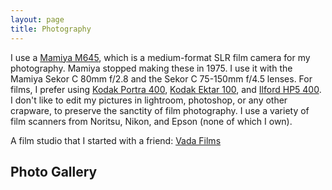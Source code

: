 ```yaml
---
layout: page
title: Photography
---
```


I use a <a href="http://camera-wiki.org/wiki/Mamiya_M645" target="_blank">Mamiya M645</a>, which is a medium-format SLR film camera for my photography. Mamiya stopped making these in 1975. I use it with the Mamiya Sekor C 80mm f/2.8 and the Sekor C 75-150mm f/4.5 lenses. For films, I prefer using <a href="https://grainsandsuch.co/kodak-portra-400-35-120">Kodak Portra 400</a>, <a href="https://www.analog.cafe/r/kodak-ektar-100-film-review-59np">Kodak Ektar 100</a>, and <a href="https://www.shopmoment.com/reviews/ilford-hp5-400-film-review">Ilford HP5 400</a>. I don't like to edit my pictures in lightroom, photoshop, or any other crapware, to preserve the sanctity of film photography. I use a variety of film scanners from Noritsu, Nikon, and Epson (none of which I own).

A film studio that I started with a friend: <a href='https://vadafilms.com'>Vada Films</a>

## Photo Gallery

<style>
/* Grid Layout */
.image-grid {
  display: grid;
  grid-template-columns: repeat(auto-fill, minmax(250px, 1fr));
  grid-gap: 10px;
  margin: 20px 0;
}

.image-item {
  overflow: hidden;
  position: relative;
  height: 0;
  padding-bottom: 75%; /* 4:3 Aspect Ratio */
  background-color: #f5f5f5;
  cursor: pointer;
  transition: transform 0.3s ease;
}

.image-item:hover {
  transform: scale(1.03);
}

.image-item img {
  position: absolute;
  top: 0;
  left: 0;
  width: 100%;
  height: 100%;
  object-fit: cover;
  transition: opacity 0.3s ease;
}

/* Modal Styles */
.modal {
  display: none;
  position: fixed;
  z-index: 1000;
  top: 0;
  left: 0;
  width: 100%;
  height: 100%;
  background-color: rgba(0, 0, 0, 0.9);
  overflow: hidden;
}

.modal-content {
  position: relative;
  margin: auto;
  display: flex;
  justify-content: center;
  align-items: center;
  height: 100%;
  max-width: 90%;
}

.modal-image {
  max-height: 90vh;
  max-width: 90%;
  object-fit: contain;
}

.close {
  position: absolute;
  top: 15px;
  right: 25px;
  color: #f1f1f1;
  font-size: 40px;
  font-weight: bold;
  transition: 0.3s;
  z-index: 1001;
}

.close:hover,
.close:focus {
  color: #bbb;
  text-decoration: none;
  cursor: pointer;
}

.prev,
.next {
  position: absolute;
  top: 50%;
  transform: translateY(-50%);
  padding: 16px;
  color: white;
  font-weight: bold;
  font-size: 30px;
  transition: 0.6s ease;
  border-radius: 0 3px 3px 0;
  user-select: none;
  background-color: rgba(0, 0, 0, 0.3);
  z-index: 1001;
}

.next {
  right: 0;
  border-radius: 3px 0 0 3px;
}

.prev {
  left: 0;
}

.prev:hover,
.next:hover {
  background-color: rgba(0, 0, 0, 0.8);
}

.caption-container {
  position: absolute;
  bottom: 0;
  width: 100%;
  text-align: center;
  color: white;
  padding: 10px 0;
  background-color: rgba(0, 0, 0, 0.7);
}

/* Responsive Adjustments */
@media (max-width: 768px) {
  .image-grid {
    grid-template-columns: repeat(auto-fill, minmax(150px, 1fr));
  }
  
  .prev,
  .next {
    font-size: 20px;
    padding: 10px;
  }
  
  .close {
    font-size: 30px;
  }
}
</style>

<div class="image-grid" id="imageGrid">
  <!-- Images will be loaded here via JavaScript -->
</div>

<!-- Modal for displaying full-size images -->
<div id="imageModal" class="modal">
  <span class="close" onclick="closeModal()">&times;</span>
  <a class="prev" onclick="changeImage(-1)">&#10094;</a>
  <div class="modal-content">
    <img class="modal-image" id="modalImage">
  </div>
  <a class="next" onclick="changeImage(1)">&#10095;</a>
  <div class="caption-container">
    <p id="caption"></p>
  </div>
</div>

<script>
// Sample image data - replace with your actual images
const images = [
  {
    thumbnail: 'https://via.placeholder.com/300x200?text=Photo+1',
    fullsize: 'https://via.placeholder.com/1200x800?text=Photo+1+Full+Size',
    caption: 'Photo 1 - Shot on Kodak Portra 400'
  },
  {
    thumbnail: 'https://via.placeholder.com/300x200?text=Photo+2',
    fullsize: 'https://via.placeholder.com/1200x800?text=Photo+2+Full+Size',
    caption: 'Photo 2 - Shot on Ilford HP5 400'
  },
  {
    thumbnail: 'https://via.placeholder.com/300x200?text=Photo+3',
    fullsize: 'https://via.placeholder.com/1200x800?text=Photo+3+Full+Size',
    caption: 'Photo 3 - Shot on Kodak Ektar 100'
  },
  {
    thumbnail: 'https://via.placeholder.com/300x200?text=Photo+4',
    fullsize: 'https://via.placeholder.com/1200x800?text=Photo+4+Full+Size',
    caption: 'Photo 4 - Shot on Kodak Portra 400'
  },
  {
    thumbnail: 'https://via.placeholder.com/300x200?text=Photo+5',
    fullsize: 'https://via.placeholder.com/1200x800?text=Photo+5+Full+Size',
    caption: 'Photo 5 - Shot on Ilford HP5 400'
  },
  {
    thumbnail: 'https://via.placeholder.com/300x200?text=Photo+6',
    fullsize: 'https://via.placeholder.com/1200x800?text=Photo+6+Full+Size',
    caption: 'Photo 6 - Shot on Kodak Ektar 100'
  },
  {
    thumbnail: 'https://via.placeholder.com/300x200?text=Photo+7',
    fullsize: 'https://via.placeholder.com/1200x800?text=Photo+7+Full+Size',
    caption: 'Photo 7 - Shot on Kodak Portra 400'
  },
  {
    thumbnail: 'https://via.placeholder.com/300x200?text=Photo+8',
    fullsize: 'https://via.placeholder.com/1200x800?text=Photo+8+Full+Size',
    caption: 'Photo 8 - Shot on Ilford HP5 400'
  }
];

let currentIndex = 0;
const imageGrid = document.getElementById('imageGrid');
const modal = document.getElementById('imageModal');
const modalImage = document.getElementById('modalImage');
const captionText = document.getElementById('caption');

// Create image grid
function createImageGrid() {
  images.forEach((image, index) => {
    const imageItem = document.createElement('div');
    imageItem.className = 'image-item';
    imageItem.dataset.index = index;
    
    const img = document.createElement('img');
    img.dataset.src = image.thumbnail; // Use data-src for lazy loading
    img.alt = image.caption;
    
    imageItem.appendChild(img);
    imageItem.addEventListener('click', () => openModal(index));
    imageGrid.appendChild(imageItem);
  });
  
  // Initialize lazy loading
  lazyLoadImages();
}

// Lazy loading implementation
function lazyLoadImages() {
  const lazyImages = document.querySelectorAll('.image-item img[data-src]');
  
  if ('IntersectionObserver' in window) {
    const imageObserver = new IntersectionObserver((entries, observer) => {
      entries.forEach(entry => {
        if (entry.isIntersecting) {
          const img = entry.target;
          img.src = img.dataset.src;
          img.removeAttribute('data-src');
          imageObserver.unobserve(img);
        }
      });
    });
    
    lazyImages.forEach(img => imageObserver.observe(img));
  } else {
    // Fallback for browsers that don't support IntersectionObserver
    lazyImages.forEach(img => {
      img.src = img.dataset.src;
      img.removeAttribute('data-src');
    });
  }
}

// Open modal with image
function openModal(index) {
  currentIndex = index;
  modal.style.display = 'block';
  updateModalImage();
}

// Close modal
function closeModal() {
  modal.style.display = 'none';
}

// Change image in modal
function changeImage(step) {
  currentIndex = (currentIndex + step + images.length) % images.length;
  updateModalImage();
}

// Update modal image and caption
function updateModalImage() {
  const image = images[currentIndex];
  
  // Only load the full-size image when needed
  modalImage.src = image.fullsize;
  captionText.innerHTML = image.caption;
}

// Close modal when clicking outside the image
window.addEventListener('click', (event) => {
  if (event.target === modal) {
    closeModal();
  }
});

// Handle keyboard navigation
window.addEventListener('keydown', (event) => {
  if (modal.style.display === 'block') {
    if (event.key === 'ArrowLeft') {
      changeImage(-1);
    } else if (event.key === 'ArrowRight') {
      changeImage(1);
    } else if (event.key === 'Escape') {
      closeModal();
    }
  }
});

// Initialize the image grid when the page loads
document.addEventListener('DOMContentLoaded', createImageGrid);

// Initialize lazy loading on scroll
window.addEventListener('scroll', lazyLoadImages);

// Initialize on page load regardless of DOMContentLoaded state
if (document.readyState === 'loading') {
  document.addEventListener('DOMContentLoaded', createImageGrid);
} else {
  createImageGrid();
}
</script>
